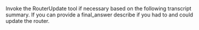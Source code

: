Invoke the RouterUpdate tool if necessary based on the following transcript summary. If you can provide a final_answer describe if you had to and could update the router.